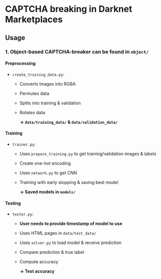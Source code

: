 # CAPTCHA breaking in Darknet Marketplaces

## Usage
### 1. Object-based CAPTCHA-breaker can be found in `object/`

#### Preprocessing
- `create_training_data.py`: 
  - Converts images into RGBA
  - Permutes data
  - Splits into training & validation
  - Rotates data

    **&rarr; `data/training_data/` & `data/validation_data/`**

#### Training
- `trainer.py`: 
  - Uses `prepare_training.py` to get training/validation images & labels
  - Create one-hot encoding
  - Uses `network.py` to get CNN
  - Training with early stopping & saving best model

    **&rarr; Saved models in `models/`**

#### Testing
- `tester.py`: 
  - **User needs to provide timestamp of model to use**
  - Uses HTML pages in `data/test_data/`
  - Uses `solver.py` to load model & receive prediction
  - Compare prediction & true label
  - Compute accuracy

    **&rarr; Test accuracy**